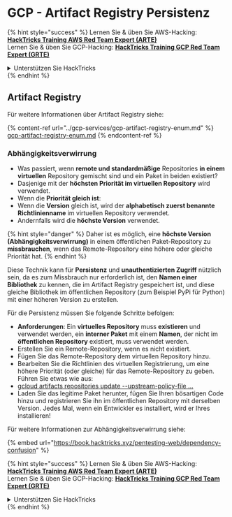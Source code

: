 # GCP - Artifact Registry Persistenz

{% hint style="success" %}
Lernen Sie & üben Sie AWS-Hacking:<img src="/.gitbook/assets/image.png" alt="" data-size="line">[**HackTricks Training AWS Red Team Expert (ARTE)**](https://training.hacktricks.xyz/courses/arte)<img src="/.gitbook/assets/image.png" alt="" data-size="line">\
Lernen Sie & üben Sie GCP-Hacking: <img src="/.gitbook/assets/image (2).png" alt="" data-size="line">[**HackTricks Training GCP Red Team Expert (GRTE)**<img src="/.gitbook/assets/image (2).png" alt="" data-size="line">](https://training.hacktricks.xyz/courses/grte)

<details>

<summary>Unterstützen Sie HackTricks</summary>

* Überprüfen Sie die [**Abonnementpläne**](https://github.com/sponsors/carlospolop)!
* **Treten Sie der** 💬 [**Discord-Gruppe**](https://discord.gg/hRep4RUj7f) oder der [**Telegram-Gruppe**](https://t.me/peass) bei oder **folgen** Sie uns auf **Twitter** 🐦 [**@hacktricks\_live**](https://twitter.com/hacktricks\_live)**.**
* **Teilen Sie Hacking-Tricks, indem Sie PRs an die** [**HackTricks**](https://github.com/carlospolop/hacktricks) und [**HackTricks Cloud**](https://github.com/carlospolop/hacktricks-cloud) Github-Repositorys senden.

</details>
{% endhint %}

## Artifact Registry

Für weitere Informationen über Artifact Registry siehe:

{% content-ref url="../gcp-services/gcp-artifact-registry-enum.md" %}
[gcp-artifact-registry-enum.md](../gcp-services/gcp-artifact-registry-enum.md)
{% endcontent-ref %}

### Abhängigkeitsverwirrung

* Was passiert, wenn **remote und standardmäßige** Repositories **in einem virtuellen** Repository gemischt sind und ein Paket in beiden existiert?
* Dasjenige mit der **höchsten Priorität im virtuellen Repository** wird verwendet.
* Wenn die **Priorität gleich ist**:
* Wenn die **Version** gleich ist, wird der **alphabetisch zuerst benannte Richtlinienname** im virtuellen Repository verwendet.
* Andernfalls wird die **höchste Version** verwendet.

{% hint style="danger" %}
Daher ist es möglich, eine **höchste Version (Abhängigkeitsverwirrung)** in einem öffentlichen Paket-Repository zu **missbrauchen**, wenn das Remote-Repository eine höhere oder gleiche Priorität hat.
{% endhint %}

Diese Technik kann für **Persistenz** und **unauthentizierten Zugriff** nützlich sein, da es zum Missbrauch nur erforderlich ist, den **Namen einer Bibliothek** zu kennen, die im Artifact Registry gespeichert ist, und diese gleiche Bibliothek im öffentlichen Repository (zum Beispiel PyPi für Python) mit einer höheren Version zu erstellen.

Für die Persistenz müssen Sie folgende Schritte befolgen:

* **Anforderungen**: Ein **virtuelles Repository** muss **existieren** und verwendet werden, ein **interner Paket** mit einem **Namen**, der nicht im **öffentlichen Repository** existiert, muss verwendet werden.
* Erstellen Sie ein Remote-Repository, wenn es nicht existiert.
* Fügen Sie das Remote-Repository dem virtuellen Repository hinzu.
* Bearbeiten Sie die Richtlinien des virtuellen Registrierung, um eine höhere Priorität (oder gleiche) für das Remote-Repository zu geben.\
Führen Sie etwas wie aus:
* [gcloud artifacts repositories update --upstream-policy-file ...](https://cloud.google.com/sdk/gcloud/reference/artifacts/repositories/update#--upstream-policy-file)
* Laden Sie das legitime Paket herunter, fügen Sie Ihren bösartigen Code hinzu und registrieren Sie ihn im öffentlichen Repository mit derselben Version. Jedes Mal, wenn ein Entwickler es installiert, wird er Ihres installieren!

Für weitere Informationen zur Abhängigkeitsverwirrung siehe:

{% embed url="https://book.hacktricks.xyz/pentesting-web/dependency-confusion" %}

{% hint style="success" %}
Lernen Sie & üben Sie AWS-Hacking:<img src="/.gitbook/assets/image.png" alt="" data-size="line">[**HackTricks Training AWS Red Team Expert (ARTE)**](https://training.hacktricks.xyz/courses/arte)<img src="/.gitbook/assets/image.png" alt="" data-size="line">\
Lernen Sie & üben Sie GCP-Hacking: <img src="/.gitbook/assets/image (2).png" alt="" data-size="line">[**HackTricks Training GCP Red Team Expert (GRTE)**<img src="/.gitbook/assets/image (2).png" alt="" data-size="line">](https://training.hacktricks.xyz/courses/grte)

<details>

<summary>Unterstützen Sie HackTricks</summary>

* Überprüfen Sie die [**Abonnementpläne**](https://github.com/sponsors/carlospolop)!
* **Treten Sie der** 💬 [**Discord-Gruppe**](https://discord.gg/hRep4RUj7f) oder der [**Telegram-Gruppe**](https://t.me/peass) bei oder **folgen** Sie uns auf **Twitter** 🐦 [**@hacktricks\_live**](https://twitter.com/hacktricks\_live)**.**
* **Teilen Sie Hacking-Tricks, indem Sie PRs an die** [**HackTricks**](https://github.com/carlospolop/hacktricks) und [**HackTricks Cloud**](https://github.com/carlospolop/hacktricks-cloud) Github-Repositorys senden.

</details>
{% endhint %}

